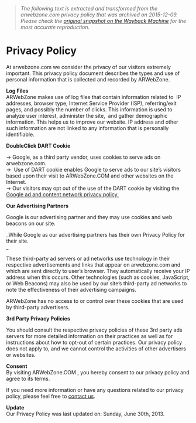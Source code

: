 > *The following text is extracted and transformed from the arwebzone.com privacy policy that was archived on 2015-12-09. Please check the [original snapshot on the Wayback Machine](https://web.archive.org/web/20151209002146id_/http%3A//arwebzone.com/privacy-policy) for the most accurate reproduction.*

# Privacy Policy

At arwebzone.com we consider the privacy of our visitors extremely important. This privacy policy document describes the types and use of personal information that is collected and recorded by ARWebZone.

**Log Files**  
ARWebZone makes use of log files that contain information related to  IP addresses, browser type, Internet Service Provider (ISP), referring/exit pages, and possibly the number of clicks. This information is used to analyze user interest, administer the site,  and gather demographic information. This helps us to improve our website. IP address and other such information are not linked to any information that is personally identifiable.

**DoubleClick DART Cookie**

→ Google, as a third party vendor, uses cookies to serve ads on arwebzone.com.  
→  Use of DART cookie enables Google to serve ads to our site’s visitors based upon their visit to ARWebZone.COM and other websites on the Internet.  
→ Our visitors may opt out of the use of the DART cookie by visiting the [Google ad and content network privacy policy ](http://www.google.com/privacy_ads.html)

**Our Advertising Partners**

Google is our advertising partner and they may use cookies and web beacons on our site.

_While Google as our advertising partners has their own Privacy Policy for their site.  
_

These third-party ad servers or ad networks use technology in their respective advertisements and links that appear on arwebzone.com and which are sent directly to user’s browser. They automatically receive your IP address when this occurs. Other technologies (such as cookies, JavaScript, or Web Beacons) may also be used by our site’s third-party ad networks to note the effectiveness of their advertising campaigns.

ARWebZone has no access to or control over these cookies that are used by third-party advertisers.

**3rd Party Privacy Policies**

You should consult the respective privacy policies of these 3rd party ads servers for more detailed information on their practices as well as for instructions about how to opt-out of certain practices. Our privacy policy does not apply to, and we cannot control the activities of other advertisers or websites.

**Consent**  
By visiting ARWebZone.COM , you hereby consent to our privacy policy and agree to its terms.

If you need more information or have any questions related to our privacy policy, please feel free to [contact us](http://arwebzone.com/contact-us/ "Contact Us").

**Update**  
Our Privacy Policy was last updated on: Sunday, June 30th, 2013.
